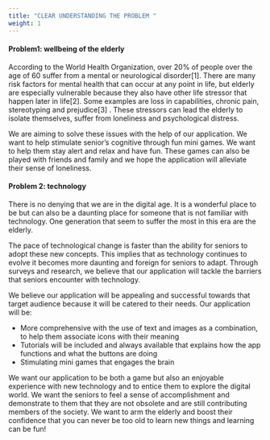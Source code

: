 ```yaml
---
title: "CLEAR UNDERSTANDING THE PROBLEM "
weight: 1
---
```



#### Problem1: wellbeing of the elderly
According to the World Health Organization, over 20% of people over the age of 60 suffer from a mental or neurological disorder[1].  There are many risk factors for mental health that can occur at any point in life, but elderly are especially vulnerable because they also have other life stressor that happen later in life[2].   Some examples are loss in capabilities, chronic pain, stereotyping and prejudice[3] . These stressors can lead the elderly to isolate themselves, suffer from loneliness and psychological distress.

We are aiming to solve these issues with the help of our application. We want to help stimulate senior’s cognitive through fun mini games. We want to help them stay alert  and relax and have fun. These games can also be played with friends and family and we hope the application will alleviate their sense of loneliness.

#### Problem 2: technology
There is no denying that we are in the digital age. It is a wonderful place to be but can also be a daunting place for someone that is not familiar with technology.  One generation that seem to suffer the most in this era are the elderly.

The pace of technological change is faster than the ability for seniors to adopt these new concepts. This implies that as technology continues to evolve it becomes more daunting and foreign for seniors to adapt. Through surveys and research, we believe that our application will tackle the barriers that seniors encounter with technology.

We believe our application will be appealing and successful towards that target audience because it will be catered to their needs.  Our application will be:
-	More comprehensive with the use of text and images as a combination, to help them associate icons with their meaning
-	Tutorials will be included and always available that explains how the app functions and what the buttons are doing
-	Stimulating mini games that engages the brain

We want our application to be both a game but also an enjoyable experience with new technology and to entice them to explore the digital world. We want the seniors to feel a sense of accomplishment and demonstrate to them that they are not obsolete and are still contributing members of the society. We want to arm the elderly and boost their confidence that you can never be too old to learn new things and learning can be fun!
